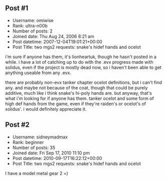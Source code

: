 ## Post #1
- Username: omiwise
- Rank: ultra-n00b
- Number of posts: 2
- Joined date: Thu Aug 24, 2006 8:21 am
- Post datetime: 2007-12-04T19:01:21+00:00
- Post Title: two mgs2 requests: snake's hidef hands and ocelot

i'm sure if anyone has them, it's lionheartuk, though he hasn't posted in a while. i have a lot of catching up to do with the .evx progress made with solidus, even if the project is mostly dead now, so i haven't been able to get anything useable from any .evx.

there are probably non-evx tanker chapter ocelot definitions, but i can't find any. and maybe not because of the coat, though that could be purely additive, much like i think snake's hi-poly hands are. but anyway, that's what i'm looking for if anyone has them. tanker ocelot and some form of high def hands from the game, even if they're raiden's or ocelot's of solidus'. i would definitely appreciate it.
## Post #2
- Username: sidneymadmax
- Rank: beginner
- Number of posts: 35
- Joined date: Fri Sep 17, 2010 11:10 pm
- Post datetime: 2010-09-17T16:22:12+00:00
- Post Title: two mgs2 requests: snake's hidef hands and ocelot

I have a model metal gear 2 =)
